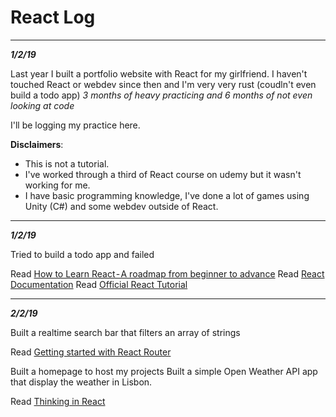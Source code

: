 # React Log #

---

_**1/2/19**_

Last year I built a portfolio website with React for my girlfriend.
I haven't touched React or webdev since then and I'm very very rust (coudln't even build a todo app)
*3 months of heavy practicing and 6 months of not even looking at code*

I'll be logging my practice here.

**Disclaimers**:

* This is not a tutorial.
* I've worked through a third of React course on udemy but it wasn't working for me.
* I have basic programming knowledge, I've done a lot of games using Unity (C#) and some webdev outside of React.

---

_**1/2/19**_

Tried to build a todo app and failed

Read [How to Learn React - A roadmap from beginner to advance](https://medium.com/r/?url=https%3A%2F%2Fmedium.freecodecamp.org%2Flearning-react-roadmap-from-scratch-to-advanced-bff7735531b6)
Read [React Documentation](https://reactjs.org/docs/hello-world.html)
Read [Official React Tutorial](https://reactjs.org/tutorial/tutorial.html)

---

_**2/2/19**_

Built a realtime search bar that filters an array of strings

Read [Getting started with React Router](https://codeburst.io/getting-started-with-react-router-5c978f70df91)

Built a homepage to host my projects
Built a simple Open Weather API app that display the weather in Lisbon.

Read [Thinking in React](https://reactjs.org/docs/thinking-in-react.html)
